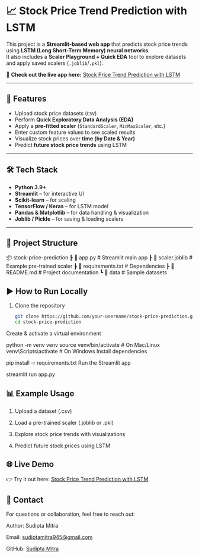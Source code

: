 
# 📈 Stock Price Trend Prediction with LSTM  

This project is a **Streamlit-based web app** that predicts stock price trends using **LSTM (Long Short-Term Memory) neural networks**.  
It also includes a **Scaler Playground + Quick EDA** tool to explore datasets and apply saved scalers (`.joblib`/`.pkl`).  

🔗 **Check out the live app here:** [Stock Price Trend Prediction with LSTM](https://stock-price-trend-prediction-with-lstm-nnddxr3qe5z8kwxjqr9ddf.streamlit.app/)  

---

## 🚀 Features  

- Upload stock price datasets (`CSV`)  
- Perform **Quick Exploratory Data Analysis (EDA)**  
- Apply a **pre-fitted scaler** (`StandardScaler`, `MinMaxScaler`, etc.)  
- Enter custom feature values to see scaled results  
- Visualize stock prices over **time (by Date & Year)**  
- Predict **future stock price trends** using LSTM  

---

## 🛠️ Tech Stack  

- **Python 3.9+**  
- **Streamlit** – for interactive UI  
- **Scikit-learn** – for scaling  
- **TensorFlow / Keras** – for LSTM model  
- **Pandas & Matplotlib** – for data handling & visualization  
- **Joblib / Pickle** – for saving & loading scalers  

---

## 📂 Project Structure  

📦 stock-price-prediction
┣ 📜 app.py # Streamlit main app
┣ 📜 scaler.joblib # Example pre-trained scaler
┣ 📜 requirements.txt # Dependencies
┣ 📜 README.md # Project documentation
┗ 📂 data # Sample datasets


## ▶️ How to Run Locally  

1. Clone the repository  
   ```bash
   git clone https://github.com/your-username/stock-price-prediction.git
   cd stock-price-prediction
Create & activate a virtual environment


python -m venv venv
source venv/bin/activate   # On Mac/Linux
venv\Scripts\activate      # On Windows
Install dependencies


pip install -r requirements.txt
Run the Streamlit app

streamlit run app.py

## 📊 Example Usage
1. Upload a dataset (.csv)

2. Load a pre-trained scaler (.joblib or .pkl)

3. Explore stock price trends with visualizations

4. Predict future stock prices using LSTM

## 🌐 Live Demo
👉 Try it out here: [Stock Price Trend Prediction with LSTM](https://stock-price-trend-prediction-with-lstm-nnddxr3qe5z8kwxjqr9ddf.streamlit.app)

## 📧 Contact
For questions or collaboration, feel free to reach out:

Author: Sudipta Mitra

Email: sudiptamitra945@gmail.com

GitHub: [Sudipta Mitra](https://github.com/Sudipta-Mitra)
